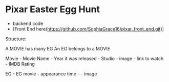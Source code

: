 # Pixar Easter Egg Hunt
* backend code
* [Front End here(https://github.com/SophiaGrace16/pixar_front_end.git)]


Structure:

A MOVIE has many EG 
An EG belongs to a MOVIE

Movie
    - Movie Name
    - Year it was released
    - Studio
    - image
    - link to watch
    - IMDB Rating

EG
    - EG movie
    - appearance time
    - 
    - image
